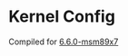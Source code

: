 # Kernel Config

Compiled for [6.6.0-msm89x7](https://github.com/msm89x7-mainline/linux/tree/msm89x7/6.6-experiment)